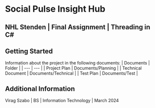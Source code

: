 # Social Pulse Insight Hub
## NHL Stenden | Final Assignment | Threading in C#

## Getting Started
Information about the project in the following documents:
| Documents | Folder |
| --- | --- |
| Project Plan | Documents/Planning |
| Technical Document | Documents/Technical |
| Test Plan | Documents/Test |

## Additional Information
Virag Szabo | BS | Information Technology | March 2024
